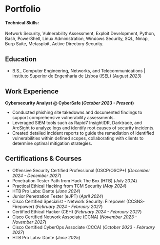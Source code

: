 # Portfolio

#### Technical Skills: 
Network Security, Vulnerability Assessment, Exploit Development, Python, Bash, PowerShell, Linux Administration, Windows Security, SQL, Nmap, Burp Suite, Metasploit, Active Directory Security.

## Education		        		
- B.S., Computer Engineering, Networks, and Telecommunications | Instituto Superior de Engenharia de Lisboa (ISEL) (_August 2023_)

## Work Experience
**Cybersecurity Analyst @ CyberSafe (_October 2023 - Present_)**
- Conducted phishing site takedowns and documented findings to support comprehensive vulnerability assessments.
- Leveraged SIEM tools such as Rapid7 InsightIDR, Darktrace, and ArcSight to analyze logs and identify root causes of security incidents.
- Created detailed incident reports to guide the remediation of identified vulnerabilities within defined scopes, collaborating with clients to determine optimal mitigation strategies.

## Certifications & Courses
- Offensive Security Certified Professional (OSCP/OSCP+) (_December 2024 - December 2027_)
- Penetration Tester Path from Hack The Box (HTB) (_July 2024_)
- Practical Ethical Hacking from TCM Security (_May 2024_)
- HTB Pro Labs: Dante (_June 2024_)
- Junior Penetration Tester (eJPT) (_April 2024_)
- Cisco Certified Specialist - Network Security: Firepower (CCSNS-Firepower) (_February 2024 - February 2027_)
- Certified Ethical Hacker (CEH) (_February 2024 - February 2027_)
- Cisco Certified Network Associate (CCNA) (_November 2023 - November 2027_)
- Cisco Certified CyberOps Associate (CCCA) (_October 2023 - February 2027_)
- HTB Pro Labs: Dante (_June 2025_)
